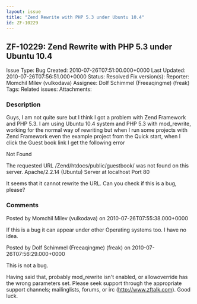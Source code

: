 ```yaml
---
layout: issue
title: "Zend Rewrite with PHP 5.3 under Ubuntu 10.4"
id: ZF-10229
---
```


ZF-10229: Zend Rewrite with PHP 5.3 under Ubuntu 10.4
-----------------------------------------------------

 Issue Type: Bug Created: 2010-07-26T07:51:00.000+0000 Last Updated: 2010-07-26T07:56:51.000+0000 Status: Resolved Fix version(s): 
 Reporter:  Momchil Milev (vulkodava)  Assignee:  Dolf Schimmel (Freeaqingme) (freak)  Tags: 
 Related issues: 
 Attachments: 
### Description

Guys, I am not quite sure but I think I got a problem with Zend Framework and PHP 5.3. I am using Ubuntu 10.4 system and PHP 5.3 with mod\_rewrite, working for the normal way of rewriting but when I run some projects with Zend Framework even the example project from the Quick start, when I click the Guest book link I get the following error

Not Found

The requested URL /Zend/htdocs/public/guestbook/ was not found on this server. Apache/2.2.14 (Ubuntu) Server at localhost Port 80

It seems that it cannot rewrite the URL. Can you check if this is a bug, please?

 

 

### Comments

Posted by Momchil Milev (vulkodava) on 2010-07-26T07:55:38.000+0000

If this is a bug it can appear under other Operating systems too. I have no idea.

 

 

Posted by Dolf Schimmel (Freeaqingme) (freak) on 2010-07-26T07:56:29.000+0000

This is not a bug.

Having said that, probably mod\_rewrite isn't enabled, or allowoverride has the wrong parameters set. Please seek support through the appropriate support channels; mailinglists, forums, or irc (<http://www.zftalk.com>). Good luck.

 

 